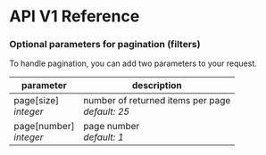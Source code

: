 # API V1 Reference

### Optional parameters for pagination (filters)

To handle pagination, you can add two parameters to your request.

parameter                   | description
--------------------------- | -------------
page[size] <br> *integer*   | number of returned items per page <br>*default: 25*
page[number] <br> *integer* | page number <br>*default: 1*
